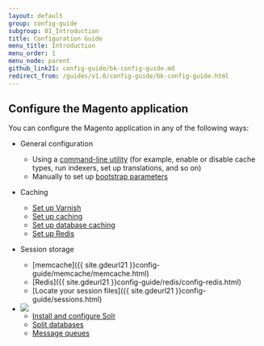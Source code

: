 ```yaml
---
layout: default
group: config-guide
subgroup: 01_Introduction
title: Configuration Guide
menu_title: Introduction
menu_order: 1
menu_node: parent
github_link21: config-guide/bk-config-guide.md
redirect_from: /guides/v1.0/config-guide/bk-config-guide.html
---
```


<h2 id="configuration">Configure the Magento application</h2>
You can configure the Magento application in any of the following ways:

*	General configuration

	*  	Using a <a href="{{ site.gdeurl21 }}config-guide/cli/config-cli.html">command-line utility</a> (for example, enable or disable cache types, run indexers, set up translations, and so on)
	*  	Manually to set up <a href="{{ site.gdeurl21 }}config-guide/bootstrap/magento-bootstrap.html">bootstrap parameters</a>

*	Caching

	*	<a href="{{ site.gdeurl21 }}config-guide/varnish/config-varnish.html">Set up Varnish</a>
	*  	<a href="{{ site.gdeurl21 }}config-guide/config/caching.html">Set up caching</a>
	*	<a href="{{ site.gdeurl21 }}config-guide/database/database.html">Set up database caching</a>
	*	<a href="{{ site.gdeurl21 }}config-guide/redis/config-redis.html">Set up Redis</a>

*	Session storage
	*	[memcache]({{ site.gdeurl21 }}config-guide/memcache/memcache.html)
	*	[Redis]({{ site.gdeurl21 }}config-guide/redis/config-redis.html)
	*	[Locate your session files]({{ site.gdeurl21 }}config-guide/sessions.html)

*	<img src="{{ site.baseurl }}common/images/ee-only_small.png">

	*	<a href="{{ site.gdeurl21 }}config-guide/solr/solr-overview.html">Install and configure Solr</a>
	*	<a href="{{ site.gdeurl21 }}config-guide/multi-master/multi-master.html">Split databases</a>
	*	<a href="{{ site.gdeurl21 }}config-guide/mq/rabbitmq-overview.html">Message queues</a>




